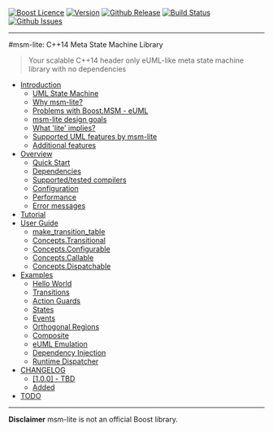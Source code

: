 <a href="http://www.boost.org/LICENSE_1_0.txt" target="_blank">![Boost Licence](http://img.shields.io/badge/license-boost-blue.svg)</a>
<a href="https://github.com/boost-experimental/msm-lite/releases" target="_blank">![Version](https://badge.fury.io/gh/boost-experimental%2Fmsm-lite.svg)</a>
<a href="https://github.com/boost-experimental/msm-lite/releases/latest" target="_blank">![Github Release](http://img.shields.io/github/release/boost-experimental/msm-lite.svg)</a>
<a href="https://travis-ci.org/boost-experimental/msm-lite" target="_blank">![Build Status](https://img.shields.io/travis/boost-experimental/msm-lite/cpp14.svg?label=linux/osx)</a>
<a href="http://github.com/boost-experimental/msm-lite/issues" target="_blank">![Github Issues](https://img.shields.io/github/issues/boost-experimental/msm-lite.svg)</a>

---------------------------------------

#msm-lite: C++14 Meta State Machine Library

> Your scalable C++14 header only eUML-like meta state machine library with no dependencies

[](GENERATE_TOC_BEGIN)

* [Introduction](http://boost-experimental.github.io/msm-lite/index.html)
    * [UML State Machine](http://boost-experimental.github.io/msm-lite/index.html#uml-state-machine)
    * [Why msm-lite?](http://boost-experimental.github.io/msm-lite/index.html#why-msm-lite)
    * [Problems with Boost.MSM - eUML](http://boost-experimental.github.io/msm-lite/index.html#problems-with-boostmsm-euml)
    * [msm-lite design goals](http://boost-experimental.github.io/msm-lite/index.html#msm-lite-design-goals)
    * [What 'lite' implies?](http://boost-experimental.github.io/msm-lite/index.html#what-lite-implies)
    * [Supported UML features by msm-lite](http://boost-experimental.github.io/msm-lite/index.html#supported-uml-features-by-msm-lite)
    * [Additional features](http://boost-experimental.github.io/msm-lite/index.html#additional-features)
* [Overview](http://boost-experimental.github.io/msm-lite/overview/index.html)
    * [Quick Start](http://boost-experimental.github.io/msm-lite/overview/index.html#quick-start)
    * [Dependencies](http://boost-experimental.github.io/msm-lite/overview/index.html#dependencies)
    * [Supported/tested compilers](http://boost-experimental.github.io/msm-lite/overview/index.html#supportedtested-compilers)
    * [Configuration](http://boost-experimental.github.io/msm-lite/overview/index.html#configuration)
    * [Performance](http://boost-experimental.github.io/msm-lite/overview/index.html#performance)
    * [Error messages](http://boost-experimental.github.io/msm-lite/overview/index.html#error-messages)
* [Tutorial](http://boost-experimental.github.io/msm-lite/tutorial/index.html)
* [User Guide](http://boost-experimental.github.io/msm-lite/user_guide/index.html)
    * [make\_transition\_table](http://boost-experimental.github.io/msm-lite/user_guide/index.html#maketransitiontable)
    * [Concepts.Transitional](http://boost-experimental.github.io/msm-lite/user_guide/index.html#conceptstransitional)
    * [Concepts.Configurable](http://boost-experimental.github.io/msm-lite/user_guide/index.html#conceptsconfigurable)
    * [Concepts.Callable](http://boost-experimental.github.io/msm-lite/user_guide/index.html#conceptscallable)
    * [Concepts.Dispatchable](http://boost-experimental.github.io/msm-lite/user_guide/index.html#conceptsdispatchable)
* [Examples](http://boost-experimental.github.io/msm-lite/examples/index.html)
    * [Hello World](http://boost-experimental.github.io/msm-lite/examples/index.html#hello-world)
    * [Transitions](http://boost-experimental.github.io/msm-lite/examples/index.html#transitions)
    * [Action Guards](http://boost-experimental.github.io/msm-lite/examples/index.html#action-guards)
    * [States](http://boost-experimental.github.io/msm-lite/examples/index.html#states)
    * [Events](http://boost-experimental.github.io/msm-lite/examples/index.html#events)
    * [Orthogonal Regions](http://boost-experimental.github.io/msm-lite/examples/index.html#orthogonal-regions)
    * [Composite](http://boost-experimental.github.io/msm-lite/examples/index.html#composite)
    * [eUML Emulation](http://boost-experimental.github.io/msm-lite/examples/index.html#euml-emulation)
    * [Dependency Injection](http://boost-experimental.github.io/msm-lite/examples/index.html#dependency-injection)
    * [Runtime Dispatcher](http://boost-experimental.github.io/msm-lite/examples/index.html#runtime-dispatcher)
* [CHANGELOG](http://boost-experimental.github.io/msm-lite/CHANGELOG/index.html)
    * [[1.0.0] - TBD](http://boost-experimental.github.io/msm-lite/CHANGELOG/index.html#100-tbd)
    * [Added](http://boost-experimental.github.io/msm-lite/CHANGELOG/index.html#added)
* [TODO](http://boost-experimental.github.io/msm-lite/TODO/index.html)

[](GENERATE_TOC_END)

---

**Disclaimer** msm-lite is not an official Boost library.
